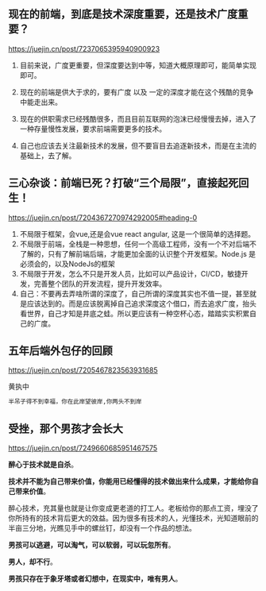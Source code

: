 ## 现在的前端，到底是技术深度重要，还是技术广度重要？

https://juejin.cn/post/7237065395940900923

1. 目前来说，广度更重要，但深度要达到中等，知道大概原理即可，能简单实现即可。

2. 现在的前端是供大于求的，要有广度 以及 一定的深度才能在这个残酷的竞争中能走出来。
3. 现在的供职需求已经残酷很多，而且目前互联网的泡沫已经慢慢去掉，进入了一种存量慢性发展，要求前端需要更多的技术。
4. 自己也应该去关注最新技术的发展，但不要盲目去追逐新技术，而是在主流的基础上，去了解。



## 三心杂谈：前端已死？打破“三个局限”，直接起死回生！

https://juejin.cn/post/7204367270974292005#heading-0

1. 不局限于框架，会vue,还是会vue react angular, 这是一个很简单的选择题。
2. 不局限于前端，全栈是一种思想，任何一个高级工程师，没有一个不对后端不了解的，只有了解前端后端，才能更加全面的认识整个开发框架。Node.js 是必须会的，以及NodeJs的框架
3. 不局限于开发，怎么不只是开发人员，比如可以产品设计，CI/CD，敏捷开发，完善整个团队的开发流程，提升开发效率。
4. 自己：不要再去弄啥所谓的深度了，自己所谓的深度其实也不值一提，甚至就是应该达到的。而是应该脱离掉自己追求深度这个借口，而去追求广度，抬头看世界，自己才知是井底之蛙。所以更应该有一种空杯心态，踏踏实实积累自己的广度。



## 五年后端外包仔的回顾

https://juejin.cn/post/7205467823563931685

黄执中

```html
半吊子得不到幸福，你在此岸望彼岸,你两头不到岸
```



## 受挫，那个男孩才会长大

https://juejin.cn/post/7249660685951467575

 **醉心于技术就是自杀**。 



**技术并不能为自己带来价值，你能用已经懂得的技术做出来什么成果，才能给你自己带来价值**。

醉心技术，充其量也就是让你变成更老道的打工人。老板给你的那点工资，埋没了你所持有的技术背后更大的效益。因为很多有技术的人，光懂技术，光知道眼前的半亩三分地，光瞧见手中的螺丝钉，却没有一个作品的想法。



**男孩可以逃避，可以淘气，可以软弱，可以玩忽所有**。

**男人，却不行**。

**男孩只存在于象牙塔或者幻想中，在现实中，唯有男人**。